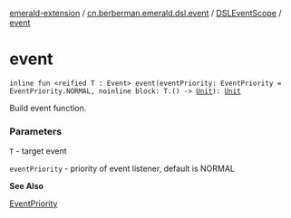 [emerald-extension](../../index.md) / [cn.berberman.emerald.dsl.event](../index.md) / [DSLEventScope](index.md) / [event](.)

# event

`inline fun <reified T : Event> event(eventPriority: EventPriority = EventPriority.NORMAL, noinline block: T.() -> `[`Unit`](https://kotlinlang.org/api/latest/jvm/stdlib/kotlin/-unit/index.html)`): `[`Unit`](https://kotlinlang.org/api/latest/jvm/stdlib/kotlin/-unit/index.html)

Build event function.

### Parameters

`T` - target event

`eventPriority` - priority of event listener, default is NORMAL

**See Also**

[EventPriority](#)

